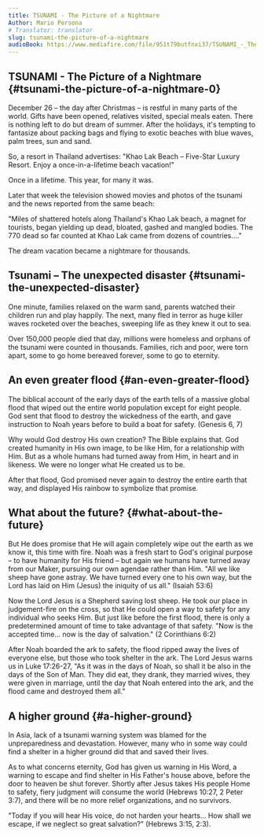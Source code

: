 ```yaml
---
title: TSUNAMI - The Picture of a Nightmare
Author: Mario Persona
# Translator: translator
slug: tsunami-the-picture-of-a-nightmare
audioBook: https://www.mediafire.com/file/951t79butfnxi37/TSUNAMI_-_The_Picture_of_a_Nightmare.mp3/file
---
```


## TSUNAMI - The Picture of a Nightmare {#tsunami-the-picture-of-a-nightmare-0}

December 26 – the day after Christmas – is restful in many parts of the world. Gifts have been opened, relatives visited, special meals eaten. There is nothing left to do but dream of summer. After the holidays, it&#039;s tempting to fantasize about packing bags and flying to exotic beaches with blue waves, palm trees, sun and sand.

So, a resort in Thailand advertises: &quot;Khao Lak Beach – Five-Star Luxury Resort. Enjoy a once-in-a-lifetime beach vacation!&quot;

Once in a lifetime. This year, for many it was.

Later that week the television showed movies and photos of the tsunami and the news reported from the same beach:

&quot;Miles of shattered hotels along Thailand&#039;s Khao Lak beach, a magnet for tourists, began yielding up dead, bloated, gashed and mangled bodies. The 770 dead so far counted at Khao Lak came from dozens of countries….&quot;

The dream vacation became a nightmare for thousands.

## Tsunami – The unexpected disaster {#tsunami-the-unexpected-disaster}

One minute, families relaxed on the warm sand, parents watched their children run and play happily. The next, many fled in terror as huge killer waves rocketed over the beaches, sweeping life as they knew it out to sea.

Over 150,000 people died that day, millions were homeless and orphans of the tsunami were counted in thousands. Families, rich and poor, were torn apart, some to go home bereaved forever, some to go to eternity.

## An even greater flood {#an-even-greater-flood}

The biblical account of the early days of the earth tells of a massive global flood that wiped out the entire world population except for eight people. God sent that flood to destroy the wickedness of the earth, and gave instruction to Noah years before to build a boat for safety. (Genesis 6, 7)

Why would God destroy His own creation? The Bible explains that. God created humanity in His own image, to be like Him, for a relationship with Him. But as a whole humans had turned away from Him, in heart and in likeness. We were no longer what He created us to be.

After that flood, God promised never again to destroy the entire earth that way, and displayed His rainbow to symbolize that promise.

## What about the future? {#what-about-the-future}

But He does promise that He will again completely wipe out the earth as we know it, this time with fire. Noah was a fresh start to God&#039;s original purpose – to have humanity for His friend – but again we humans have turned away from our Maker, pursuing our own agendae rather than Him. &quot;All we like sheep have gone astray. We have turned every one to his own way, but the Lord has laid on Him (Jesus) the iniquity of us all.&quot; (Isaiah 53:6)

Now the Lord Jesus is a Shepherd saving lost sheep. He took our place in judgement-fire on the cross, so that He could open a way to safety for any individual who seeks Him. But just like before the first flood, there is only a predetermined amount of time to take advantage of that safety. &quot;Now is the accepted time… now is the day of salvation.&quot; (2 Corinthians 6:2)

After Noah boarded the ark to safety, the flood ripped away the lives of everyone else, but those who took shelter in the ark. The Lord Jesus warns us in Luke 17:26-27, &quot;As it was in the days of Noah, so shall it be also in the days of the Son of Man. They did eat, they drank, they married wives, they were given in marriage, until the day that Noah entered into the ark, and the flood came and destroyed them all.&quot;

## A higher ground {#a-higher-ground}

In Asia, lack of a tsunami warning system was blamed for the unpreparedness and devastation. However, many who in some way could find a shelter in a higher ground did that and saved their lives.

As to what concerns eternity, God has given us warning in His Word, a warning to escape and find shelter in His Father&#039;s house above, before the door to heaven be shut forever. Shortly after Jesus takes His people Home to safety, fiery judgment will consume the world (Hebrews 10:27, 2 Peter 3:7), and there will be no more relief organizations, and no survivors.

&quot;Today if you will hear His voice, do not harden your hearts... How shall we escape, if we neglect so great salvation?&quot; (Hebrews 3:15, 2:3).